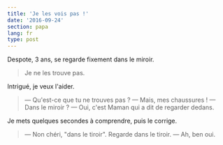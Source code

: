 ```yaml
---
title: 'Je les vois pas !'
date: '2016-09-24'
section: papa
lang: fr
type: post
---
```


Despote, 3 ans, se regarde fixement dans le miroir.

> Je ne les trouve pas.

<!-- more -->

Intrigué, je veux l'aider.

> — Qu'est-ce que tu ne trouves pas ?
> — Mais, mes chaussures !
> — Dans le miroir ?
> — Oui, c'est Maman qui a dit de regarder dedans.

Je mets quelques secondes à comprendre, puis le corrige.

> — Non chéri, "dans le tiroir". Regarde dans le tiroir.
> — Ah, ben oui.